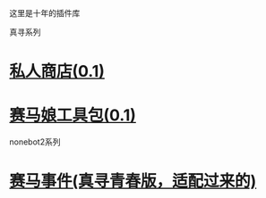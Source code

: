 这里是十年的插件库

真寻系列

# [私人商店(0.1)](https://github.com/shinianj/zhenxun_plugin_personalshop)

# [赛马娘工具包(0.1)](https://github.com/shinianj/zhenxun_plugin_uma_mn)



nonebot2系列
# [赛马事件(真寻青春版，适配过来的)](https://github.com/shinianj/nonebot_plugin_horserace)
